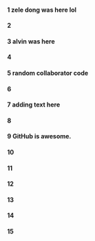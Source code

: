 #### 1 zele dong was here lol
#### 2
#### 3 alvin was here
#### 4
#### 5 random collaborator code
#### 6
#### 7 adding text here
#### 8
#### 9 GitHub is awesome.
#### 10
#### 11
#### 12
#### 13
#### 14
#### 15